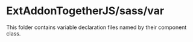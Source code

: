 # ExtAddonTogetherJS/sass/var

This folder contains variable declaration files named by their component class.
